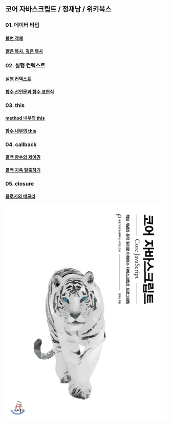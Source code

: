 ## 코어 자바스크립트 / 정재남 / 위키북스
### 01. 데이터 타입
#### [불변 객체](https://github.com/YUJO42/JavaScript_Study/blob/master/Core_JavaScript/01_Data_Type/ImmutableObject.md)
#### [얕은 복사, 깊은 복사](https://github.com/YUJO42/JavaScript_Study/blob/master/Core_JavaScript/01_Data_Type/shallowCopy_deepCopy.md)

### 02. 실행 컨텍스트
#### [실행 컨텍스트](https://github.com/YUJO42/JavaScript_Study/blob/master/Core_JavaScript/02_Execution_Context/executionContext.md)
#### [함수 선언문과 함수 표현식](https://github.com/YUJO42/JavaScript_Study/blob/master/Core_JavaScript/02_Execution_Context/function.md)

### 03. this
#### [method 내부의 this](https://github.com/YUJO42/JavaScript_Study/blob/master/Core_JavaScript/03_this/this01.md)
#### [함수 내부의 this](https://github.com/YUJO42/JavaScript_Study/blob/master/Core_JavaScript/03_this/this02.md)

### 04. callback
#### [콜백 함수의 제어권](https://github.com/YUJO42/JavaScript_Study/blob/master/Core_JavaScript/04_callback_function/callback01.md)
#### [콜백 지옥 탈출하기](https://github.com/YUJO42/JavaScript_Study/blob/master/Core_JavaScript/04_callback_function/callback02.md)

### 05. closure
#### [클로저의 메모리 ](https://github.com/YUJO42/JavaScript_Study/blob/master/Core_JavaScript/05_Closure/closure01.md)
![](https://github.com/YUJO42/JavaScript_Study/blob/master/img/CoreJavaScript.jpg?raw=true)
